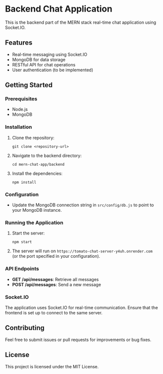 # Backend Chat Application

This is the backend part of the MERN stack real-time chat application using Socket.IO.

## Features

- Real-time messaging using Socket.IO
- MongoDB for data storage
- RESTful API for chat operations
- User authentication (to be implemented)

## Getting Started

### Prerequisites

- Node.js
- MongoDB

### Installation

1. Clone the repository:
   ```
   git clone <repository-url>
   ```

2. Navigate to the backend directory:
   ```
   cd mern-chat-app/backend
   ```

3. Install the dependencies:
   ```
   npm install
   ```

### Configuration

- Update the MongoDB connection string in `src/config/db.js` to point to your MongoDB instance.

### Running the Application

1. Start the server:
   ```
   npm start
   ```

2. The server will run on `https://tomato-chat-server-y4uh.onrender.com` (or the port specified in your configuration).

### API Endpoints

- **GET /api/messages**: Retrieve all messages
- **POST /api/messages**: Send a new message

### Socket.IO

The application uses Socket.IO for real-time communication. Ensure that the frontend is set up to connect to the same server.

## Contributing

Feel free to submit issues or pull requests for improvements or bug fixes.

## License

This project is licensed under the MIT License.